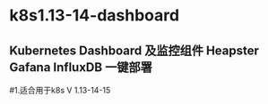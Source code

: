 #            k8s1.13-14-dashboard


## Kubernetes Dashboard 及监控组件 Heapster Gafana  InfluxDB 一键部署

#1.适合用于k8s V 1.13-14-15

